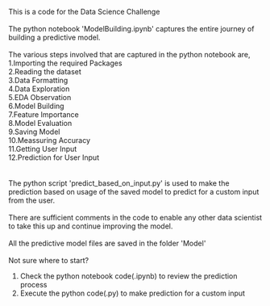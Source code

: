 This is a code for the Data Science Challenge
<br />
<br />
The python notebook 'ModelBuilding.ipynb' captures the entire journey of building a predictive model. 
<br />
<br />
The various steps involved that are captured in the python notebook are,<br />
1.Importing the required Packages<br />
2.Reading the dataset<br />
3.Data Formatting<br />
4.Data Exploration<br />
5.EDA Observation<br />
6.Model Building<br />
7.Feature Importance<br />
8.Model Evaluation<br />
9.Saving Model<br />
10.Meassuring Accuracy<br />
11.Getting User Input<br />
12.Prediction for User Input<br />
<br />
<br />
The python script 'predict_based_on_input.py' is used to make the prediction based on usage of the saved 
model to predict for a custom input from the user.<br />
<br />
There are sufficient comments in the code to enable any other data scientist to take this up and continue improving the model.<br />
<br />
All the predictive model files are saved in the folder 'Model'<br />
<br />
Not sure where to start?<br />
1. Check the python notebook code(.ipynb) to review the prediction process<br />
2. Execute the python code(.py) to make prediction for a custom input<br />

